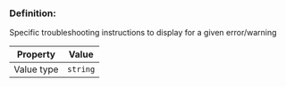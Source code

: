 ### Definition: 

Specific troubleshooting instructions to display for a given error/warning

| Property | Value |
|----------|--------|
| Value type | `string` |